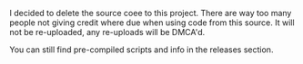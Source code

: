 I decided to delete the source coee to this project. There are way too many people not giving credit where due when using code from this source.
It will not be re-uploaded, any re-uploads will be DMCA'd.


You can still find pre-compiled scripts and info in the releases section.
